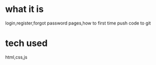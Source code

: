 # what it is
login,register,forgot password pages,how to first time push code to git
# tech used
html,css,js
